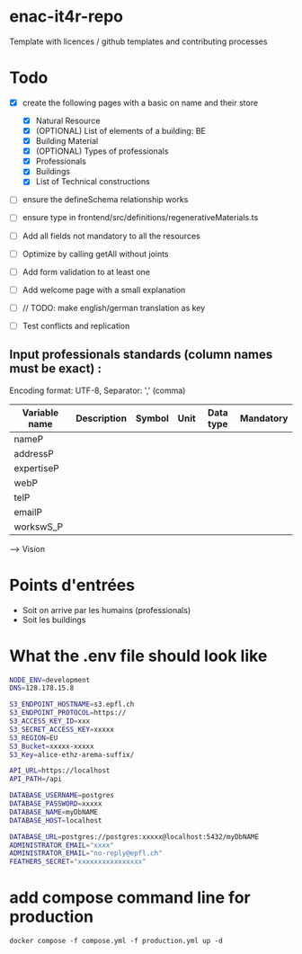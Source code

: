 # enac-it4r-repo

Template with licences / github templates and contributing processes

# Todo
- [x] create the following pages with a basic on name and their store
  - [x] Natural Resource
  - [x] (OPTIONAL) List of elements of a building: BE 
  - [x] Building Material
  - [x] (OPTIONAL) Types of professionals
  - [x] Professionals
  - [x] Buildings
  - [x] List of Technical constructions

- [ ] ensure the defineSchema relationship works
- [ ] ensure type in frontend/src/definitions/regenerativeMaterials.ts
- [ ] Add all fields not mandatory to all the resources
- [ ] Optimize by calling getAll without joints

- [ ] Add form validation to at least one
- [ ] Add welcome page with a small explanation
- [ ] // TODO: make english/german translation as key
- [ ] Test conflicts and replication

## Input professionals	standards (column names must be exact) :

Encoding format: UTF-8, Separator: ',' (comma)


| Variable name         | Description                                             | Symbol    | Unit    | Data type | Mandatory       |
| --------------------- | ------------------------------------------------------- | --------- | ------- | --------- | --------------- |
| nameP                 |                              |        |    |    |               |
| addressP                 |                              |        |    |    |               |
| expertiseP                 |                              |        |    |    |               |
| webP                 |                              |        |    |    |               |
| telP                 |                              |        |    |    |               |
| emailP                 |                              |        |    |    |               |
| workswS_P                 |                              |        |    |    |               |




--> Vision

# Points d'entrées
- Soit on arrive par les humains (professionals)
- Soit les buildings


# What the .env file should look like

```sh
NODE_ENV=development
DNS=128.178.15.8

S3_ENDPOINT_HOSTNAME=s3.epfl.ch
S3_ENDPOINT_PROTOCOL=https://
S3_ACCESS_KEY_ID=xxx
S3_SECRET_ACCESS_KEY=xxxxx
S3_REGION=EU
S3_Bucket=xxxxx-xxxxx
S3_Key=alice-ethz-arema-suffix/

API_URL=https://localhost
API_PATH=/api

DATABASE_USERNAME=postgres
DATABASE_PASSWORD=xxxxx
DATABASE_NAME=myDbNAME
DATABASE_HOST=localhost

DATABASE_URL=postgres://postgres:xxxxx@localhost:5432/myDbNAME
ADMINISTRATOR_EMAIL="xxxx"
ADMINISTRATOR_EMAIL="no-reply@epfl.ch"
FEATHERS_SECRET="xxxxxxxxxxxxxxxx"
```

# add compose command line for production
```
docker compose -f compose.yml -f production.yml up -d
```
